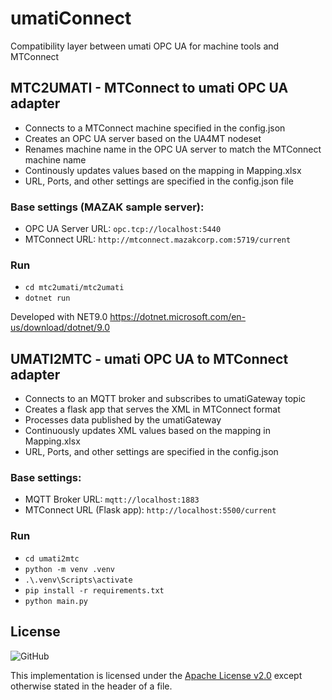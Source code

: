 # umatiConnect
Compatibility layer between umati OPC UA for machine tools and MTConnect 


## MTC2UMATI - MTConnect to umati OPC UA adapter
- Connects to a MTConnect machine specified in the config.json
- Creates an OPC UA server based on the UA4MT nodeset
- Renames machine name in the OPC UA server to match the MTConnect machine name
- Continously updates values based on the mapping in Mapping.xlsx
- URL, Ports, and other settings are specified in the config.json file

### Base settings (MAZAK sample server):
- OPC UA Server URL: `opc.tcp://localhost:5440`
- MTConnect URL: `http://mtconnect.mazakcorp.com:5719/current`

### Run
- `cd mtc2umati/mtc2umati`
- `dotnet run`

Developed with NET9.0 https://dotnet.microsoft.com/en-us/download/dotnet/9.0


## UMATI2MTC - umati OPC UA to MTConnect adapter
- Connects to an MQTT broker and subscribes to umatiGateway topic
- Creates a flask app that serves the XML in MTConnect format
- Processes data published by the umatiGateway
- Continuously updates XML values based on the mapping in Mapping.xlsx
- URL, Ports, and other settings are specified in the config.json 

### Base settings:
- MQTT Broker URL: `mqtt://localhost:1883`
- MTConnect URL (Flask app): `http://localhost:5500/current`


### Run
- `cd umati2mtc`
- `python -m venv .venv`
- `.\.venv\Scripts\activate`
- `pip install -r requirements.txt`
- `python main.py`


## License

![GitHub](https://img.shields.io/github/license/umati/connect)

This implementation is licensed under the [Apache License v2.0](LICENSE) except otherwise stated in the header of a file.
